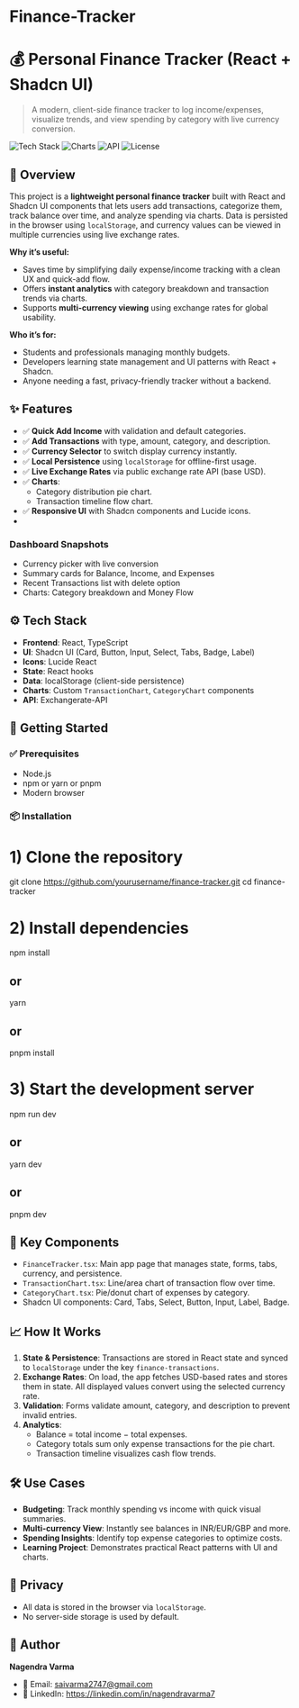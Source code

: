 # Finance-Tracker

# 💰 Personal Finance Tracker (React + Shadcn UI)
> A modern, client-side finance tracker to log income/expenses, visualize trends, and view spending by category with live currency conversion.

![Tech Stack](https://img.shields.io/badge/Tech-React|TypeScript|Shadcn_UI|Vite-blue)
![Charts](https://img.shields.io/badge/Charts-Custom_Charts|Category_Chart|Transaction_Chart-purple)
![API](https://img.shields.io/badge/API-Exchange_Rates_API-orange)
![License](https://img.shields.io/badge/License-MIT-green)

## 📌 Overview
This project is a **lightweight personal finance tracker** built with React and Shadcn UI components that lets users add transactions, categorize them, track balance over time, and analyze spending via charts. Data is persisted in the browser using `localStorage`, and currency values can be viewed in multiple currencies using live exchange rates.  

**Why it’s useful:**
- Saves time by simplifying daily expense/income tracking with a clean UX and quick-add flow.  
- Offers **instant analytics** with category breakdown and transaction trends via charts.  
- Supports **multi-currency viewing** using exchange rates for global usability.  

**Who it’s for:**
- Students and professionals managing monthly budgets.  
- Developers learning state management and UI patterns with React + Shadcn.  
- Anyone needing a fast, privacy-friendly tracker without a backend.  

## ✨ Features
- ✅ **Quick Add Income** with validation and default categories.  
- ✅ **Add Transactions** with type, amount, category, and description.  
- ✅ **Currency Selector** to switch display currency instantly.  
- ✅ **Local Persistence** using `localStorage` for offline-first usage.  
- ✅ **Live Exchange Rates** via public exchange rate API (base USD).  
- ✅ **Charts**:  
  - Category distribution pie chart.  
  - Transaction timeline flow chart.  
- ✅ **Responsive UI** with Shadcn components and Lucide icons.
- 

### Dashboard Snapshots
- Currency picker with live conversion  
- Summary cards for Balance, Income, and Expenses  
- Recent Transactions list with delete option  
- Charts: Category breakdown and Money Flow  


## ⚙️ Tech Stack
- **Frontend**: React, TypeScript  
- **UI**: Shadcn UI (Card, Button, Input, Select, Tabs, Badge, Label)  
- **Icons**: Lucide React  
- **State**: React hooks 
- **Data**: localStorage (client-side persistence)  
- **Charts**: Custom `TransactionChart`, `CategoryChart` components  
- **API**: Exchangerate-API

## 🚀 Getting Started

### ✅ Prerequisites
- Node.js   
- npm or yarn or pnpm  
- Modern browser

### 📦 Installation

# 1) Clone the repository
git clone https://github.com/yourusername/finance-tracker.git
cd finance-tracker

# 2) Install dependencies
npm install
## or
yarn
## or
pnpm install

# 3) Start the development server
npm run dev
## or
yarn dev
## or
pnpm dev



## 🧩 Key Components

- `FinanceTracker.tsx`: Main app page that manages state, forms, tabs, currency, and persistence.  
- `TransactionChart.tsx`: Line/area chart of transaction flow over time.  
- `CategoryChart.tsx`: Pie/donut chart of expenses by category.  
- Shadcn UI components: Card, Tabs, Select, Button, Input, Label, Badge.  

## 📈 How It Works

1. **State & Persistence**: Transactions are stored in React state and synced to `localStorage` under the key `finance-transactions`.  
2. **Exchange Rates**: On load, the app fetches USD-based rates and stores them in state. All displayed values convert using the selected currency rate.  
3. **Validation**: Forms validate amount, category, and description to prevent invalid entries.  
4. **Analytics**:  
   - Balance = total income − total expenses.  
   - Category totals sum only expense transactions for the pie chart.  
   - Transaction timeline visualizes cash flow trends.

## 🛠️ Use Cases

- **Budgeting**: Track monthly spending vs income with quick visual summaries.  
- **Multi-currency View**: Instantly see balances in INR/EUR/GBP and more.  
- **Spending Insights**: Identify top expense categories to optimize costs.  
- **Learning Project**: Demonstrates practical React patterns with UI and charts.

## 🔐 Privacy

- All data is stored in the browser via `localStorage`.  
- No server-side storage is used by default.

## 🙌 Author
**Nagendra Varma**  
- 📧 Email: saivarma2747@gmail.com 
- 🔗 LinkedIn: https://linkedin.com/in/nagendravarma7
